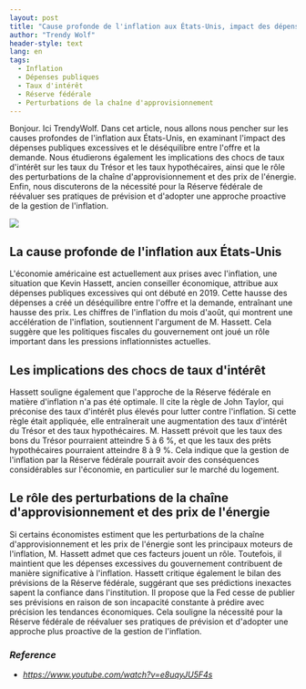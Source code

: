 ```yaml
---
layout: post
title: "Cause profonde de l'inflation aux États-Unis, impact des dépenses publiques excessives et nécessité de mesures proactives"
author: "Trendy Wolf"
header-style: text
lang: en
tags:
  - Inflation
  - Dépenses publiques
  - Taux d'intérêt
  - Réserve fédérale
  - Perturbations de la chaîne d'approvisionnement
---
```


Bonjour. Ici TrendyWolf. Dans cet article, nous allons nous pencher sur les causes profondes de l'inflation aux États-Unis, en examinant l'impact des dépenses publiques excessives et le déséquilibre entre l'offre et la demande. Nous étudierons également les implications des chocs de taux d'intérêt sur les taux du Trésor et les taux hypothécaires, ainsi que le rôle des perturbations de la chaîne d'approvisionnement et des prix de l'énergie. Enfin, nous discuterons de la nécessité pour la Réserve fédérale de réévaluer ses pratiques de prévision et d'adopter une approche proactive de la gestion de l'inflation.

<img
    src="https://i.ytimg.com/vi/e8uqyJU5F4s/hqdefault.jpg"
/>


## La cause profonde de l'inflation aux États-Unis
L'économie américaine est actuellement aux prises avec l'inflation, une situation que Kevin Hassett, ancien conseiller économique, attribue aux dépenses publiques excessives qui ont débuté en 2019. Cette hausse des dépenses a créé un déséquilibre entre l'offre et la demande, entraînant une hausse des prix. Les chiffres de l'inflation du mois d'août, qui montrent une accélération de l'inflation, soutiennent l'argument de M. Hassett. Cela suggère que les politiques fiscales du gouvernement ont joué un rôle important dans les pressions inflationnistes actuelles.

## Les implications des chocs de taux d'intérêt
Hassett souligne également que l'approche de la Réserve fédérale en matière d'inflation n'a pas été optimale. Il cite la règle de John Taylor, qui préconise des taux d'intérêt plus élevés pour lutter contre l'inflation. Si cette règle était appliquée, elle entraînerait une augmentation des taux d'intérêt du Trésor et des taux hypothécaires. M. Hassett prévoit que les taux des bons du Trésor pourraient atteindre 5 à 6 %, et que les taux des prêts hypothécaires pourraient atteindre 8 à 9 %. Cela indique que la gestion de l'inflation par la Réserve fédérale pourrait avoir des conséquences considérables sur l'économie, en particulier sur le marché du logement.

## Le rôle des perturbations de la chaîne d'approvisionnement et des prix de l'énergie
Si certains économistes estiment que les perturbations de la chaîne d'approvisionnement et les prix de l'énergie sont les principaux moteurs de l'inflation, M. Hassett admet que ces facteurs jouent un rôle. Toutefois, il maintient que les dépenses excessives du gouvernement contribuent de manière significative à l'inflation. Hassett critique également le bilan des prévisions de la Réserve fédérale, suggérant que ses prédictions inexactes sapent la confiance dans l'institution. Il propose que la Fed cesse de publier ses prévisions en raison de son incapacité constante à prédire avec précision les tendances économiques. Cela souligne la nécessité pour la Réserve fédérale de réévaluer ses pratiques de prévision et d'adopter une approche plus proactive de la gestion de l'inflation.


### _Reference_
- _https://www.youtube.com/watch?v=e8uqyJU5F4s_

